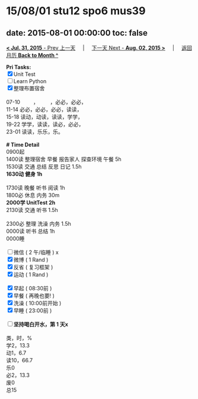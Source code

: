 # 15/08/01 stu12 spo6 mus39

date: 2015-08-01 00:00:00
toc: false
---
[**< Jul. 31, 2015** - Prev 上一天](/lifelogs/2015/07/d31.md) &nbsp; &nbsp; | &nbsp; &nbsp; [下一天 Next - **Aug. 02, 2015 >**](/lifelogs/2015/08/d02.md) &nbsp; &nbsp; |  &nbsp; &nbsp; [返回月历 **Back to Month ^**](/lifelogs/2015/08/index.md)
<br/><div><strong>Pri Tasks:</strong></div><div><input checked="true" type="checkbox"/>Unit Test</div><div><input type="checkbox"/>Learn Python</div><div><input checked="true" type="checkbox"/>整理布置宿舍</div><div><br/></div><div>07-10         ，        ，必必，必必，</div><div>11-14 必必，必必，必必，读读，</div><div>15-18 读动，动读，读读，学学，</div><div>19-22 学学，读读，读必，必必，</div><div>23-01 读读，乐乐，乐。</div><div><br/></div><div><b># Time Detail</b></div><div>0900起</div><div>1400读 整理宿舍 早餐 报告家人 探查环境 午餐 5h</div><div>1530读 交通 总结 反思 日记 1.5h</div><div><b>1630动 健身 1h</b></div><div><b><br/></b></div><div>1730读 晚餐 听书 阅读 1h</div><div>1800必 休息 内务 30m</div><div><b>2000学 UnitTest 2h</b></div><div>2130读 交通 听书 1.5h</div><div><br/></div><div>2300必 整理 洗澡 内务 1.5h</div><div>0000读 听书 总结 1h </div><div>0000睡</div><div><br/></div><div><input type="checkbox"/>微信 ( 2 午/临睡 ) x</div><div><input checked="true" type="checkbox"/>微博 ( 1 Rand ) </div><div><input checked="true" type="checkbox"/>反省 ( 复习框架 ) </div><div><input checked="true" type="checkbox"/>运动 ( 1 Rand ) </div><div><br/></div><div><input checked="true" type="checkbox"/>早起 ( 08:30前 ) </div><div><input checked="true" type="checkbox"/>早餐 ( 再晚也要! ) </div><div><input checked="true" type="checkbox"/>洗澡 ( 10:00前开始 ) <br/></div><div><input checked="true" type="checkbox"/>早睡 ( 23:00前 ) </div><div><b><br/></b></div><div><b><input type="checkbox"/>坚持喝白开水，第 1 天x</b></div><div><br clear="none"/></div><div>类，时，%</div><div>学2，13.3</div><div>动1，6.7</div><div>读10，66.7</div><div>乐0<br clear="none"/>必2，13.3<br clear="none"/>废0<br clear="none"/>总15</div>
